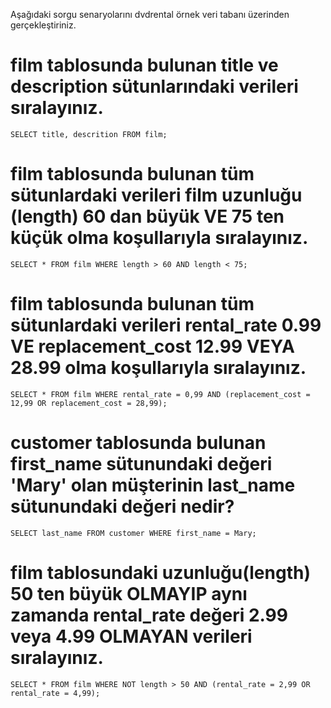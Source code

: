 Aşağıdaki sorgu senaryolarını dvdrental örnek veri tabanı üzerinden gerçekleştiriniz.

# film tablosunda bulunan title ve description sütunlarındaki verileri sıralayınız.
`SELECT title, descrition FROM film;`
# film tablosunda bulunan tüm sütunlardaki verileri film uzunluğu (length) 60 dan büyük VE 75 ten küçük olma koşullarıyla sıralayınız.
`SELECT * FROM film WHERE length > 60 AND length < 75;`
# film tablosunda bulunan tüm sütunlardaki verileri rental_rate 0.99 VE replacement_cost 12.99 VEYA 28.99 olma koşullarıyla sıralayınız.
`SELECT * FROM film WHERE rental_rate = 0,99 AND (replacement_cost = 12,99 OR replacement_cost = 28,99);`
# customer tablosunda bulunan first_name sütunundaki değeri 'Mary' olan müşterinin last_name sütunundaki değeri nedir?
`SELECT last_name FROM customer WHERE first_name = Mary;`
# film tablosundaki uzunluğu(length) 50 ten büyük OLMAYIP aynı zamanda rental_rate değeri 2.99 veya 4.99 OLMAYAN verileri sıralayınız.
`SELECT * FROM film WHERE NOT length > 50 AND (rental_rate = 2,99 OR rental_rate = 4,99);`